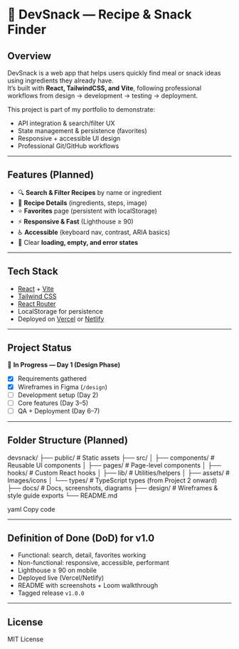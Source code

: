 # 🍳 DevSnack — Recipe & Snack Finder

## Overview
DevSnack is a web app that helps users quickly find meal or snack ideas using ingredients they already have.  
It’s built with **React, TailwindCSS, and Vite**, following professional workflows from design → development → testing → deployment.

This project is part of my portfolio to demonstrate:
- API integration & search/filter UX
- State management & persistence (favorites)
- Responsive + accessible UI design
- Professional Git/GitHub workflows

---

## Features (Planned)
- 🔍 **Search & Filter Recipes** by name or ingredient
- 📖 **Recipe Details** (ingredients, steps, image)
- ⭐ **Favorites** page (persistent with localStorage)
- ⚡ **Responsive & Fast** (Lighthouse ≥ 90)
- ♿ **Accessible** (keyboard nav, contrast, ARIA basics)
- 🚨 Clear **loading, empty, and error states**

---

## Tech Stack
- [React](https://reactjs.org/) + [Vite](https://vitejs.dev/)
- [Tailwind CSS](https://tailwindcss.com/)
- [React Router](https://reactrouter.com/)
- LocalStorage for persistence
- Deployed on [Vercel](https://vercel.com/) or [Netlify](https://www.netlify.com/)

---

## Project Status
🚧 **In Progress — Day 1 (Design Phase)**  
- [x] Requirements gathered  
- [x] Wireframes in Figma (`/design`)  
- [ ] Development setup (Day 2)  
- [ ] Core features (Day 3–5)  
- [ ] QA + Deployment (Day 6–7)  

---

## Folder Structure (Planned)
devsnack/
├── public/ # Static assets
├── src/
│ ├── components/ # Reusable UI components
│ ├── pages/ # Page-level components
│ ├── hooks/ # Custom React hooks
│ ├── lib/ # Utilities/helpers
│ ├── assets/ # Images/icons
│ └── types/ # TypeScript types (from Project 2 onward)
├── docs/ # Docs, screenshots, diagrams
├── design/ # Wireframes & style guide exports
└── README.md

yaml
Copy code

---

## Definition of Done (DoD) for v1.0
- Functional: search, detail, favorites working
- Non-functional: responsive, accessible, performant
- Lighthouse ≥ 90 on mobile
- Deployed live (Vercel/Netlify)
- README with screenshots + Loom walkthrough
- Tagged release `v1.0.0`

---

## License
MIT License
